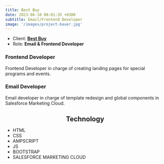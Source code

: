 ```yaml
---
title: Best Buy
date: 2023-06-10 08:01:35 +0300
subtitle: Email/Frontend Developer
image: '/images/project-bauer.jpg'
---
```


<ul class="list-inline item-details">
    <li>Client:
        <strong><a href="https://www.bestbuy.com/">Best Buy</a>
        </strong>
    </li>
    <li>Role:
        <strong>Email & Frontend Developer</strong>
    </li>
</ul>

<h3>Frontend Developer</h3>
Frontend Developer in charge of creating landing pages for special programs and events.

<h3>Email Developer</h3>
Email developer in charge of template redesign and global components in Salesforce Marketing Cloud.

<h2 style="text-align: center; margin-bottom: 10px;">Technology</h2>
<ul class="list-inline item-details">
    <li>HTML</li>
    <li>CSS</li>
    <li>AMPSCRIPT</li>
    <li>JS</li>
    <li>BOOTSTRAP</li>
    <li>SALESFORCE MARKETING CLOUD</li>
</ul>
